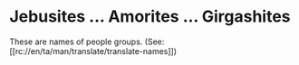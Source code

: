 # Jebusites ... Amorites ... Girgashites 

These are names of people groups. (See: [[rc://en/ta/man/translate/translate-names]])

